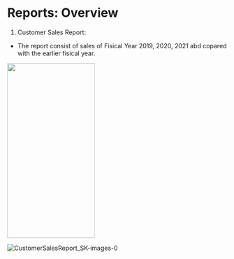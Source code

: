 # Reports: Overview

1. Customer Sales Report:
  - The report consist of sales of Fisical Year 2019, 2020, 2021 abd copared with the earlier fisical year.
    
<img src="https://github.com/user-attachments/assets/d1b1bfd1-a3c1-4cc4-a6d8-aca3e4b89b27.jpeg" width="200" height="400">

![CustomerSalesReport_SK-images-0](https://github.com/user-attachments/assets/d1b1bfd1-a3c1-4cc4-a6d8-aca3e4b89b27) 
